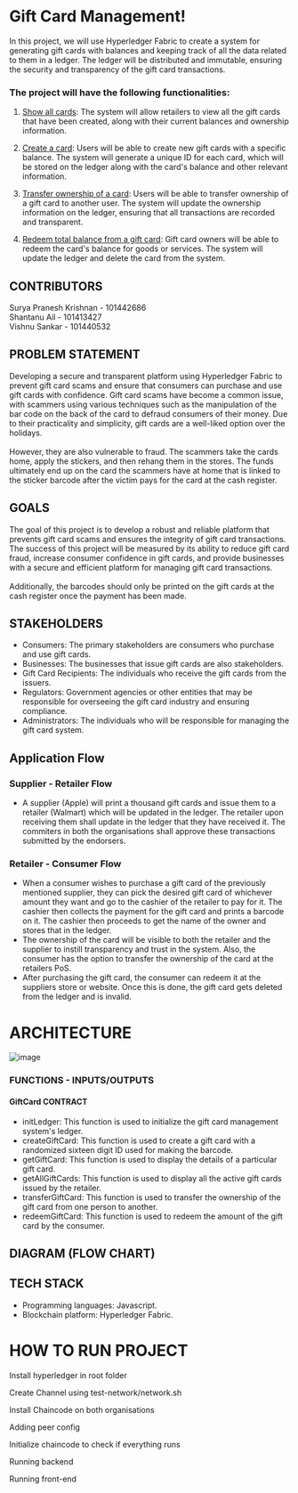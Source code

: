 # Gift Card Management!
In this project, we will use Hyperledger Fabric to create a system for generating gift cards with balances and keeping track of all the data related to them in a ledger. The ledger will be distributed and immutable, ensuring the security and transparency of the gift card transactions.

### The project will have the following functionalities:

1. <ins>Show all cards</ins>: The system will allow retailers to view all the gift cards that have been created, along with their current balances and ownership information.

2. <ins>Create a card</ins>: Users will be able to create new gift cards with a specific balance. The system will generate a unique ID for each card, which will be stored on the ledger along with the card's balance and other relevant information.

3. <ins>Transfer ownership of a card</ins>: Users will be able to transfer ownership of a gift card to another user. The system will update the ownership information on the ledger, ensuring that all transactions are recorded and transparent.

4. <ins>Redeem total balance from a gift card</ins>: Gift card owners will be able to redeem the card's balance for goods or services. The system will update the ledger and delete the card from the system.

## CONTRIBUTORS

Surya Pranesh Krishnan - 101442686 <br/>
Shantanu Ail - 101413427 <br/>
Vishnu Sankar - 101440532 <br/>

## PROBLEM STATEMENT
Developing a secure and transparent platform using Hyperledger Fabric to prevent gift card scams and ensure that consumers can purchase and use gift cards with confidence. Gift card scams have become a common issue, with scammers using various techniques such as the manipulation of the bar code on the back of the card to defraud consumers of their money. Due to their practicality and simplicity, gift cards are a well-liked option over the holidays. <br>
<br>
However, they are also vulnerable to fraud. The scammers take the cards home, apply the stickers, and then rehang them in the stores. The funds ultimately end up on the card the scammers have at home that is linked to the sticker barcode after the victim pays for the card at the cash register.

## GOALS
The goal of this project is to develop a robust and reliable platform that prevents gift card scams and ensures the integrity of gift card transactions. The success of this project will be measured by its ability to reduce gift card fraud, increase consumer confidence in gift cards, and provide businesses with a secure and efficient platform for managing gift card transactions. <br>
<br>
Additionally, the barcodes should only be printed on the gift cards at the cash register once the payment has been made.
## STAKEHOLDERS

- Consumers: The primary stakeholders are consumers who purchase and use gift cards.
- Businesses: The businesses that issue gift cards are also stakeholders.
- Gift Card Recipients: The individuals who receive the gift cards from the issuers.
- Regulators: Government agencies or other entities that may be responsible for overseeing the gift card industry and ensuring compliance.
- Administrators: The individuals who will be responsible for managing the gift card system.


## Application Flow

### Supplier - Retailer Flow
- A supplier (Apple) will print a thousand gift cards and issue them to a retailer (Walmart) which will be updated in the ledger. The retailer upon receiving them shall update in the ledger that they have received it. The commiters in both the organisations shall approve these transactions submitted by the endorsers.

### Retailer - Consumer Flow
- When a consumer wishes to purchase a gift card of the previously mentioned supplier, they can pick the desired gift card of whichever amount they want and go to the cashier of the retailer to pay for it. The cashier then collects the payment for the gift card and prints a barcode on it. The cashier then proceeds to get the name of the owner and stores that in the ledger.
- The ownership of the card will be visible to both the retailer and the supplier to instill transparency and trust in the system. Also, the consumer has the option to transfer the ownership of the card at the retailers PoS.
- After purchasing the gift card, the consumer can redeem it at the suppliers store or website. Once this is done, the gift card gets deleted from the ledger and is invalid.



# ARCHITECTURE

![image](https://user-images.githubusercontent.com/114115259/221246184-caf64426-8259-4bf4-9b9a-0410381d983a.png)



### FUNCTIONS - INPUTS/OUTPUTS


#### GiftCard CONTRACT
- initLedger: This function is used to initialize the gift card management system's ledger.
- createGiftCard: This function is used to create a gift card with a randomized sixteen digit ID used for making the barcode.
- getGiftCard: This function is used to display the details of a particular gift card.
- getAllGiftCards: This function is used to display all the active gift cards issued by the retailer.
- transferGiftCard: This function is used to transfer the ownership of the gift card from one person to another. 
- redeemGiftCard: This function is used to redeem the amount of the gift card by the consumer.

## DIAGRAM (FLOW CHART)


## TECH STACK
- Programming languages: Javascript. 
- Blockchain platform: Hyperledger Fabric.

# HOW TO RUN PROJECT
Install hyperledger in root folder

Create Channel using test-network/network.sh

Install Chaincode on both organisations


Adding peer config


Initialize chaincode to check if everything runs


Running backend


Running front-end


